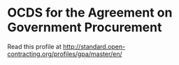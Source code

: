 # OCDS for the Agreement on Government Procurement

Read this profile at <http://standard.open-contracting.org/profiles/gpa/master/en/>
